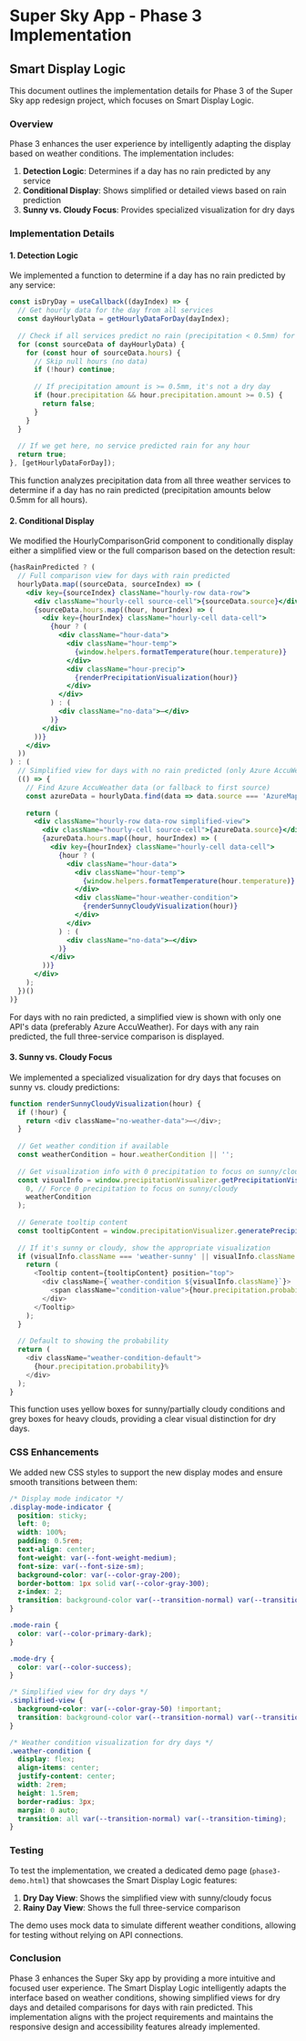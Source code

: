 # Super Sky App - Phase 3 Implementation

## Smart Display Logic

This document outlines the implementation details for Phase 3 of the Super Sky app redesign project, which focuses on Smart Display Logic.

### Overview

Phase 3 enhances the user experience by intelligently adapting the display based on weather conditions. The implementation includes:

1. **Detection Logic**: Determines if a day has no rain predicted by any service
2. **Conditional Display**: Shows simplified or detailed views based on rain prediction
3. **Sunny vs. Cloudy Focus**: Provides specialized visualization for dry days

### Implementation Details

#### 1. Detection Logic

We implemented a function to determine if a day has no rain predicted by any service:

```javascript
const isDryDay = useCallback((dayIndex) => {
  // Get hourly data for the day from all services
  const dayHourlyData = getHourlyDataForDay(dayIndex);
  
  // Check if all services predict no rain (precipitation < 0.5mm) for all hours
  for (const sourceData of dayHourlyData) {
    for (const hour of sourceData.hours) {
      // Skip null hours (no data)
      if (!hour) continue;
      
      // If precipitation amount is >= 0.5mm, it's not a dry day
      if (hour.precipitation && hour.precipitation.amount >= 0.5) {
        return false;
      }
    }
  }
  
  // If we get here, no service predicted rain for any hour
  return true;
}, [getHourlyDataForDay]);
```

This function analyzes precipitation data from all three weather services to determine if a day has no rain predicted (precipitation amounts below 0.5mm for all hours).

#### 2. Conditional Display

We modified the HourlyComparisonGrid component to conditionally display either a simplified view or the full comparison based on the detection result:

```jsx
{hasRainPredicted ? (
  // Full comparison view for days with rain predicted
  hourlyData.map((sourceData, sourceIndex) => (
    <div key={sourceIndex} className="hourly-row data-row">
      <div className="hourly-cell source-cell">{sourceData.source}</div>
      {sourceData.hours.map((hour, hourIndex) => (
        <div key={hourIndex} className="hourly-cell data-cell">
          {hour ? (
            <div className="hour-data">
              <div className="hour-temp">
                {window.helpers.formatTemperature(hour.temperature)}
              </div>
              <div className="hour-precip">
                {renderPrecipitationVisualization(hour)}
              </div>
            </div>
          ) : (
            <div className="no-data">—</div>
          )}
        </div>
      ))}
    </div>
  ))
) : (
  // Simplified view for days with no rain predicted (only Azure AccuWeather)
  (() => {
    // Find Azure AccuWeather data (or fallback to first source)
    const azureData = hourlyData.find(data => data.source === 'AzureMaps') || hourlyData[0];
    
    return (
      <div className="hourly-row data-row simplified-view">
        <div className="hourly-cell source-cell">{azureData.source}</div>
        {azureData.hours.map((hour, hourIndex) => (
          <div key={hourIndex} className="hourly-cell data-cell">
            {hour ? (
              <div className="hour-data">
                <div className="hour-temp">
                  {window.helpers.formatTemperature(hour.temperature)}
                </div>
                <div className="hour-weather-condition">
                  {renderSunnyCloudyVisualization(hour)}
                </div>
              </div>
            ) : (
              <div className="no-data">—</div>
            )}
          </div>
        ))}
      </div>
    );
  })()
)}
```

For days with no rain predicted, a simplified view is shown with only one API's data (preferably Azure AccuWeather). For days with any rain predicted, the full three-service comparison is displayed.

#### 3. Sunny vs. Cloudy Focus

We implemented a specialized visualization for dry days that focuses on sunny vs. cloudy predictions:

```javascript
function renderSunnyCloudyVisualization(hour) {
  if (!hour) {
    return <div className="no-weather-data">—</div>;
  }
  
  // Get weather condition if available
  const weatherCondition = hour.weatherCondition || '';
  
  // Get visualization info with 0 precipitation to focus on sunny/cloudy
  const visualInfo = window.precipitationVisualizer.getPrecipitationVisualization(
    0, // Force 0 precipitation to focus on sunny/cloudy
    weatherCondition
  );
  
  // Generate tooltip content
  const tooltipContent = window.precipitationVisualizer.generatePrecipitationTooltip(hour);
  
  // If it's sunny or cloudy, show the appropriate visualization
  if (visualInfo.className === 'weather-sunny' || visualInfo.className === 'weather-cloudy') {
    return (
      <Tooltip content={tooltipContent} position="top">
        <div className={`weather-condition ${visualInfo.className}`}>
          <span className="condition-value">{hour.precipitation.probability}%</span>
        </div>
      </Tooltip>
    );
  }
  
  // Default to showing the probability
  return (
    <div className="weather-condition-default">
      {hour.precipitation.probability}%
    </div>
  );
}
```

This function uses yellow boxes for sunny/partially cloudy conditions and grey boxes for heavy clouds, providing a clear visual distinction for dry days.

### CSS Enhancements

We added new CSS styles to support the new display modes and ensure smooth transitions between them:

```css
/* Display mode indicator */
.display-mode-indicator {
  position: sticky;
  left: 0;
  width: 100%;
  padding: 0.5rem;
  text-align: center;
  font-weight: var(--font-weight-medium);
  font-size: var(--font-size-sm);
  background-color: var(--color-gray-200);
  border-bottom: 1px solid var(--color-gray-300);
  z-index: 2;
  transition: background-color var(--transition-normal) var(--transition-timing);
}

.mode-rain {
  color: var(--color-primary-dark);
}

.mode-dry {
  color: var(--color-success);
}

/* Simplified view for dry days */
.simplified-view {
  background-color: var(--color-gray-50) !important;
  transition: background-color var(--transition-normal) var(--transition-timing);
}

/* Weather condition visualization for dry days */
.weather-condition {
  display: flex;
  align-items: center;
  justify-content: center;
  width: 2rem;
  height: 1.5rem;
  border-radius: 3px;
  margin: 0 auto;
  transition: all var(--transition-normal) var(--transition-timing);
}
```

### Testing

To test the implementation, we created a dedicated demo page (`phase3-demo.html`) that showcases the Smart Display Logic features:

1. **Dry Day View**: Shows the simplified view with sunny/cloudy focus
2. **Rainy Day View**: Shows the full three-service comparison

The demo uses mock data to simulate different weather conditions, allowing for testing without relying on API connections.

### Conclusion

Phase 3 enhances the Super Sky app by providing a more intuitive and focused user experience. The Smart Display Logic intelligently adapts the interface based on weather conditions, showing simplified views for dry days and detailed comparisons for days with rain predicted. This implementation aligns with the project requirements and maintains the responsive design and accessibility features already implemented.